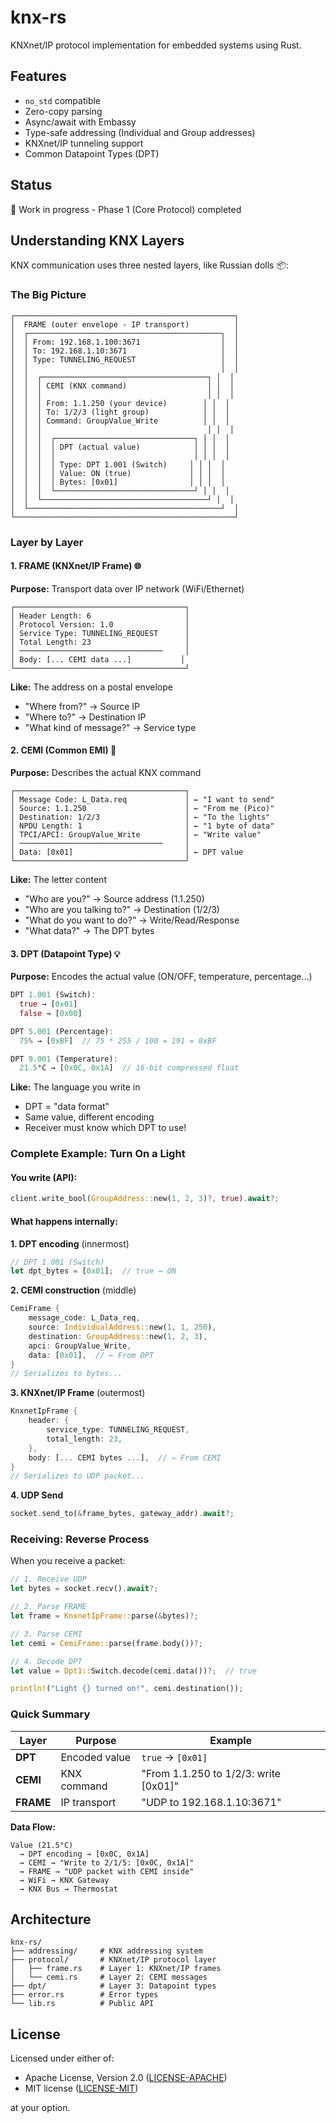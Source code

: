 # knx-rs

KNXnet/IP protocol implementation for embedded systems using Rust.

## Features

- `no_std` compatible
- Zero-copy parsing
- Async/await with Embassy
- Type-safe addressing (Individual and Group addresses)
- KNXnet/IP tunneling support
- Common Datapoint Types (DPT)

## Status

🚧 Work in progress - Phase 1 (Core Protocol) completed

## Understanding KNX Layers

KNX communication uses three nested layers, like Russian dolls 📦:

### The Big Picture

```
┌─────────────────────────────────────────────────┐
│  FRAME (outer envelope - IP transport)          │
│  ┌───────────────────────────────────────────┐  │
│  │ From: 192.168.1.100:3671                  │  │
│  │ To: 192.168.1.10:3671                     │  │
│  │ Type: TUNNELING_REQUEST                   │  │
│  │                                           │  │
│  │  ┌─────────────────────────────────────┐ │  │
│  │  │ CEMI (KNX command)                  │ │  │
│  │  │                                     │ │  │
│  │  │ From: 1.1.250 (your device)        │ │  │
│  │  │ To: 1/2/3 (light group)            │ │  │
│  │  │ Command: GroupValue_Write          │ │  │
│  │  │                                     │ │  │
│  │  │  ┌───────────────────────────────┐ │ │  │
│  │  │  │ DPT (actual value)            │ │ │  │
│  │  │  │                               │ │ │  │
│  │  │  │ Type: DPT 1.001 (Switch)     │ │ │  │
│  │  │  │ Value: ON (true)             │ │ │  │
│  │  │  │ Bytes: [0x01]                │ │ │  │
│  │  │  └───────────────────────────────┘ │ │  │
│  │  └─────────────────────────────────────┘ │  │
│  └───────────────────────────────────────────┘  │
└─────────────────────────────────────────────────┘
```

### Layer by Layer

#### 1. FRAME (KNXnet/IP Frame) 🌐
**Purpose:** Transport data over IP network (WiFi/Ethernet)

```
┌──────────────────────────────────────┐
│ Header Length: 6                     │
│ Protocol Version: 1.0                │
│ Service Type: TUNNELING_REQUEST      │
│ Total Length: 23                     │
│ ────────────────────────────────     │
│ Body: [... CEMI data ...]           │
└──────────────────────────────────────┘
```

**Like:** The address on a postal envelope
- "Where from?" → Source IP
- "Where to?" → Destination IP
- "What kind of message?" → Service type

#### 2. CEMI (Common EMI) 📨
**Purpose:** Describes the actual KNX command

```
┌──────────────────────────────────────┐
│ Message Code: L_Data.req             │ ← "I want to send"
│ Source: 1.1.250                      │ ← "From me (Pico)"
│ Destination: 1/2/3                   │ ← "To the lights"
│ NPDU Length: 1                       │ ← "1 byte of data"
│ TPCI/APCI: GroupValue_Write          │ ← "Write value"
│ ────────────────────────────────     │
│ Data: [0x01]                         │ ← DPT value
└──────────────────────────────────────┘
```

**Like:** The letter content
- "Who are you?" → Source address (1.1.250)
- "Who are you talking to?" → Destination (1/2/3)
- "What do you want to do?" → Write/Read/Response
- "What data?" → The DPT bytes

#### 3. DPT (Datapoint Type) 💡
**Purpose:** Encodes the actual value (ON/OFF, temperature, percentage...)

```rust
DPT 1.001 (Switch):
  true → [0x01]
  false → [0x00]

DPT 5.001 (Percentage):
  75% → [0xBF]  // 75 * 255 / 100 = 191 = 0xBF

DPT 9.001 (Temperature):
  21.5°C → [0x0C, 0x1A]  // 16-bit compressed float
```

**Like:** The language you write in
- DPT = "data format"
- Same value, different encoding
- Receiver must know which DPT to use!

### Complete Example: Turn On a Light

#### You write (API):
```rust
client.write_bool(GroupAddress::new(1, 2, 3)?, true).await?;
```

#### What happens internally:

**1. DPT encoding** (innermost)
```rust
// DPT 1.001 (Switch)
let dpt_bytes = [0x01];  // true → ON
```

**2. CEMI construction** (middle)
```rust
CemiFrame {
    message_code: L_Data_req,
    source: IndividualAddress::new(1, 1, 250),
    destination: GroupAddress::new(1, 2, 3),
    apci: GroupValue_Write,
    data: [0x01],  // ← From DPT
}
// Serializes to bytes...
```

**3. KNXnet/IP Frame** (outermost)
```rust
KnxnetIpFrame {
    header: {
        service_type: TUNNELING_REQUEST,
        total_length: 23,
    },
    body: [... CEMI bytes ...],  // ← From CEMI
}
// Serializes to UDP packet...
```

**4. UDP Send**
```rust
socket.send_to(&frame_bytes, gateway_addr).await?;
```

### Receiving: Reverse Process

When you receive a packet:

```rust
// 1. Receive UDP
let bytes = socket.recv().await?;

// 2. Parse FRAME
let frame = KnxnetIpFrame::parse(&bytes)?;

// 3. Parse CEMI
let cemi = CemiFrame::parse(frame.body())?;

// 4. Decode DPT
let value = Dpt1::Switch.decode(cemi.data())?;  // true

println!("Light {} turned on!", cemi.destination());
```

### Quick Summary

| Layer | Purpose | Example |
|-------|---------|---------|
| **DPT** | Encoded value | `true` → `[0x01]` |
| **CEMI** | KNX command | "From 1.1.250 to 1/2/3: write [0x01]" |
| **FRAME** | IP transport | "UDP to 192.168.1.10:3671" |

**Data Flow:**
```
Value (21.5°C)
  → DPT encoding → [0x0C, 0x1A]
  → CEMI → "Write to 2/1/5: [0x0C, 0x1A]"
  → FRAME → "UDP packet with CEMI inside"
  → WiFi → KNX Gateway
  → KNX Bus → Thermostat
```

## Architecture

```
knx-rs/
├── addressing/     # KNX addressing system
├── protocol/       # KNXnet/IP protocol layer
│   ├── frame.rs    # Layer 1: KNXnet/IP frames
│   └── cemi.rs     # Layer 2: CEMI messages
├── dpt/            # Layer 3: Datapoint types
├── error.rs        # Error types
└── lib.rs          # Public API
```

## License

Licensed under either of:

- Apache License, Version 2.0 ([LICENSE-APACHE](LICENSE-APACHE))
- MIT license ([LICENSE-MIT](LICENSE-MIT))

at your option.
